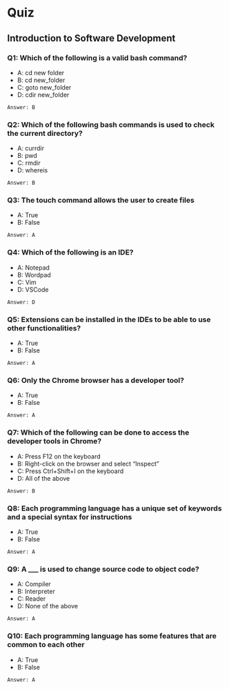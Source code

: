 # Quiz

## Introduction to Software Development

### Q1: Which of the following is a valid bash command?
- A: cd new folder
- B: cd new_folder
- C: goto new_folder
- D: cdir new_folder
```
Answer: B
```
### Q2: Which of the following bash commands is used to check the current directory?
- A: currdir
- B: pwd
- C: rmdir
- D: whereis
```
Answer: B
```

### Q3: The touch command allows the user to create files
- A: True
- B: False
```
Answer: A
```

### Q4: Which of the following is an IDE?
- A: Notepad
- B: Wordpad
- C: Vim
- D: VSCode
```
Answer: D
```

### Q5: Extensions can be installed in the IDEs to be able to use other functionalities?
- A: True
- B: False
```
Answer: A
```

### Q6: Only the Chrome browser has a developer tool?
- A: True
- B: False
```
Answer: A
```

### Q7: Which of the following can be done to access the developer tools in Chrome?
- A: Press F12 on the keyboard
- B: Right-click on the browser and select “Inspect”
- C: Press Ctrl+Shift+I on the keyboard
- D: All of the above
```
Answer: B
```

### Q8: Each programming language has a unique set of keywords and a special syntax for instructions
- A: True
- B: False
```
Answer: A
```

### Q9: A ___ is used to change source code to object code?
- A: Compiler
- B: Interpreter
- C: Reader
- D: None of the above
```
Answer: A
```

### Q10: Each programming language has some features that are common to each other
- A: True
- B: False
```
Answer: A
```